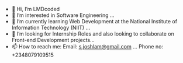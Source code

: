 - 👋 Hi, I’m LMDcoded
- 👀 I’m interested in Software Engineering ...
- 🌱 I’m currently learning Web Development at the National Institute of Information Technology (NIIT) ...
- 💞️ I’m looking for Internship Roles and also looking to collaborate on Front-end Development projects...
- 📫 How to reach me: Email: s.joshlam@gmail.com ... 
Phone no: +2348079109515
<!---
LMDcoded/LMDcoded is a ✨ special ✨ repository because its `README.md` (this file) appears on your GitHub profile.
You can click the Preview link to take a look at your changes.
--->
